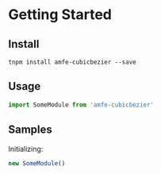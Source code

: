 # Getting Started

## Install

```shell
tnpm install amfe-cubicbezier --save
```

## Usage

```javascript
import SomeModule from 'amfe-cubicbezier'
```

## Samples

Initializing:

```javascript
new SomeModule()
```